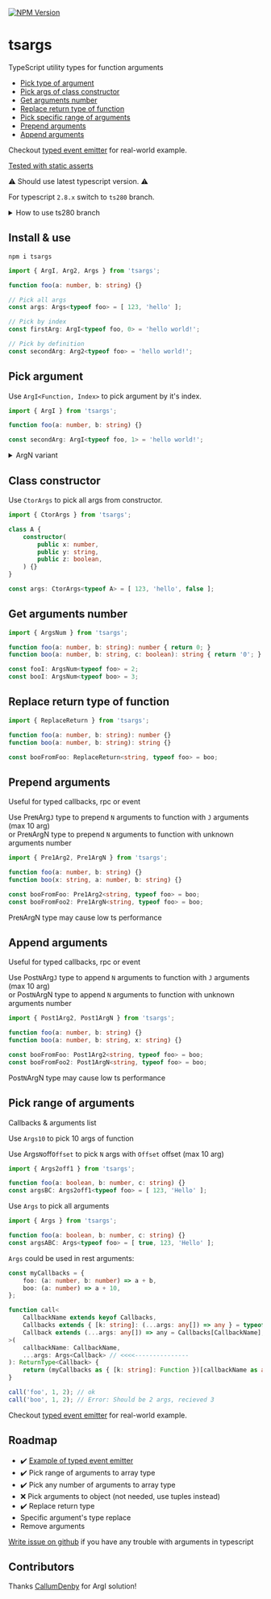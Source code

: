[![NPM Version](https://badge.fury.io/js/tsargs.svg?style=flat)](https://www.npmjs.com/package/tsargs)

# tsargs

TypeScript utility types for function arguments

* [Pick type of argument](#pick-argument)
* [Pick args of class constructor](#class-constructor)
* [Get arguments number](#get-arguments-number)
* [Replace return type of function](#replace-return-type-of-function)
* [Pick specific range of arguments](#pick-range-of-arguments)
* [Prepend arguments](#prepend-arguments)
* [Append arguments](#append-arguments)

Checkout [typed event emitter](https://github.com/Morglod/tsee) for real-world example.

[Tested with static asserts](/lib/test.ts)

⚠️ Should use latest typescript version. ⚠️

For typescript `2.8.x` switch to `ts280` branch.

<details>
<summary>
How to use ts280 branch
</summary>

```
npm install git://github.com/morglod/tsargs.git#ts280
```

</details>

## Install & use

```
npm i tsargs
```

```ts
import { ArgI, Arg2, Args } from 'tsargs';

function foo(a: number, b: string) {}

// Pick all args
const args: Args<typeof foo> = [ 123, 'hello' ];

// Pick by index
const firstArg: ArgI<typeof foo, 0> = 'hello world!';

// Pick by definition
const secondArg: Arg2<typeof foo> = 'hello world!';
```

## Pick argument

Use `ArgI<Function, Index>` to pick argument by it's index.

```ts
import { ArgI } from 'tsargs';

function foo(a: number, b: string) {}

const secondArg: ArgI<typeof foo, 1> = 'hello world!';
```

<details>
<summary>
ArgN variant
</summary>

Use Arg`N` type to pick `N` argument (max 10 arg)  

```ts
import { Arg2 } from 'tsargs';

function foo(a: number, b: string) {}

const secondArg: Arg2<typeof foo> = 'hello world!';
```
</details>

## Class constructor

Use `CtorArgs` to pick all args from constructor.

```ts
import { CtorArgs } from 'tsargs';

class A {
    constructor(
        public x: number,
        public y: string,
        public z: boolean,
    ) {}
}

const args: CtorArgs<typeof A> = [ 123, 'hello', false ];
```

## Get arguments number

```ts
import { ArgsNum } from 'tsargs';

function foo(a: number, b: string): number { return 0; }
function boo(a: number, b: string, c: boolean): string { return '0'; }

const fooI: ArgsNum<typeof foo> = 2;
const booI: ArgsNum<typeof boo> = 3;
```

## Replace return type of function

```ts
import { ReplaceReturn } from 'tsargs';

function foo(a: number, b: string): number {}
function boo(a: number, b: string): string {}

const booFromFoo: ReplaceReturn<string, typeof foo> = boo;
```

## Prepend arguments

Useful for typed callbacks, rpc or event 

Use Pre`N`Arg`J` type to prepend `N` arguments to function with `J` arguments (max 10 arg)  
or Pre`N`ArgN type to prepend `N` arguments to function with unknown arguments number

```ts
import { Pre1Arg2, Pre1ArgN } from 'tsargs';

function foo(a: number, b: string) {}
function boo(x: string, a: number, b: string) {}

const booFromFoo: Pre1Arg2<string, typeof foo> = boo;
const booFromFoo2: Pre1ArgN<string, typeof foo> = boo;
```

Pre`N`ArgN type may cause low ts performance

## Append arguments

Useful for typed callbacks, rpc or event 

Use Post`N`Arg`J` type to append `N` arguments to function with `J` arguments (max 10 arg)  
or Post`N`ArgN type to append `N` arguments to function with unknown arguments number

```ts
import { Post1Arg2, Post1ArgN } from 'tsargs';

function foo(a: number, b: string) {}
function boo(a: number, b: string, x: string) {}

const booFromFoo: Post1Arg2<string, typeof foo> = boo;
const booFromFoo2: Post1ArgN<string, typeof foo> = boo;
```

Post`N`ArgN type may cause low ts performance

## Pick range of arguments

Callbacks & arguments list

Use `Args10` to pick 10 args of function  

Use Args`N`off`Offset` to pick `N` args with `Offset` offset (max 10 arg)

```ts
import { Args2off1 } from 'tsargs';

function foo(a: boolean, b: number, c: string) {}
const argsBC: Args2off1<typeof foo> = [ 123, 'Hello' ];
```

Use `Args` to pick all arguments

```ts
import { Args } from 'tsargs';

function foo(a: boolean, b: number, c: string) {}
const argsABC: Args<typeof foo> = [ true, 123, 'Hello' ];
```

`Args` could be used in rest arguments:

```ts
const myCallbacks = {
    foo: (a: number, b: number) => a + b,
    boo: (a: number) => a + 10,
};

function call<
    CallbackName extends keyof Callbacks,
    Callbacks extends { [k: string]: (...args: any[]) => any } = typeof myCallbacks,
    Callback extends (...args: any[]) => any = Callbacks[CallbackName],
>(
    callbackName: CallbackName,
    ...args: Args<Callback> // <<<<---------------
): ReturnType<Callback> {
    return (myCallbacks as { [k: string]: Function })[callbackName as any](...args);
}

call('foo', 1, 2); // ok
call('boo', 1, 2); // Error: Should be 2 args, recieved 3
```

Checkout [typed event emitter](https://github.com/Morglod/tsee) for real-world example.

## Roadmap

* ✔️ [Example of typed event emitter](https://github.com/Morglod/tsee)
* ✔️ Pick range of arguments to array type
* ✔️ Pick any number of arguments to array type
* ❌ Pick arguments to object (not needed, use tuples instead)
* ✔️ Replace return type
* Specific argument's type replace
* Remove arguments

[Write issue on github](https://github.com/Morglod/tsargs/issues) if you have any trouble with arguments in typescript

## Contributors

Thanks [CallumDenby](https://github.com/CallumDenby) for ArgI solution!